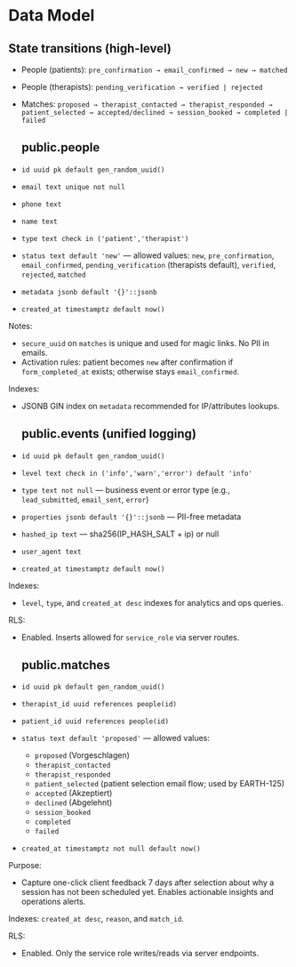 # Data Model

## State transitions (high-level)

- People (patients): `pre_confirmation → email_confirmed → new → matched`
- People (therapists): `pending_verification → verified | rejected`
- Matches: `proposed → therapist_contacted → therapist_responded → patient_selected → accepted/declined → session_booked → completed | failed`

  ## public.people
- `id uuid pk default gen_random_uuid()`
- `email text unique not null`
- `phone text`
- `name text`
- `type text check in ('patient','therapist')`
- `status text default 'new'` — allowed values: `new`, `pre_confirmation`, `email_confirmed`, `pending_verification` (therapists default), `verified`, `rejected`, `matched`
- `metadata jsonb default '{}'::jsonb`
- `created_at timestamptz default now()`

Notes:
- `secure_uuid` on `matches` is unique and used for magic links. No PII in emails.
- Activation rules: patient becomes `new` after confirmation if `form_completed_at` exists; otherwise stays `email_confirmed`.

Indexes:
- JSONB GIN index on `metadata` recommended for IP/attributes lookups.

  ## public.events (unified logging)
- `id uuid pk default gen_random_uuid()`
- `level text check in ('info','warn','error') default 'info'` 
- `type text not null` — business event or error type (e.g., `lead_submitted`, `email_sent`, `error`)
- `properties jsonb default '{}'::jsonb` — PII-free metadata
- `hashed_ip text` — sha256(IP_HASH_SALT + ip) or null
- `user_agent text`
- `created_at timestamptz default now()`

Indexes:
- `level`, `type`, and `created_at desc` indexes for analytics and ops queries.

RLS:
- Enabled. Inserts allowed for `service_role` via server routes.

  ## public.matches
- `id uuid pk default gen_random_uuid()`
- `therapist_id uuid references people(id)`
- `patient_id uuid references people(id)`
- `status text default 'proposed'` — allowed values:
  - `proposed` (Vorgeschlagen)
  - `therapist_contacted`
  - `therapist_responded`
  - `patient_selected` (patient selection email flow; used by EARTH-125)
  - `accepted` (Akzeptiert)
  - `declined` (Abgelehnt)
  - `session_booked`
  - `completed`
  - `failed`
- `created_at timestamptz not null default now()`

Purpose:
- Capture one-click client feedback 7 days after selection about why a session has not been scheduled yet. Enables actionable insights and operations alerts.

Indexes: `created_at desc`, `reason`, and `match_id`.

  RLS:
  - Enabled. Only the service role writes/reads via server endpoints.
